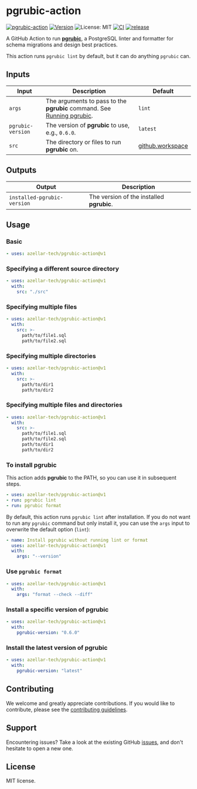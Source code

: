 # pgrubic-action

[![pgrubic-action](https://img.shields.io/badge/pgrubic-action-purple.svg)](https://github.com/bolajiwahab/pgrubic/)
[![Version](https://img.shields.io/github/v/tag/azellar-tech/pgrubic-action?label=version)](https://github.com/marketplace/actions/pgrubic-action)
![License: MIT](https://img.shields.io/badge/License-MIT-yellow.svg)
[![CI](https://github.com/azellar-tech/pgrubic-action/actions/workflows/ci.yml/badge.svg)](https://github.com/azellar-tech/pgrubic-action/actions/workflows/ci.yml)
[![release](https://github.com/azellar-tech/pgrubic-action/actions/workflows/release.yml/badge.svg)](https://github.com/azellar-tech/pgrubic-action/actions/workflows/release.yml)

A GitHub Action to run [**pgrubic**](https://bolajiwahab.github.io/pgrubic), a PostgreSQL linter and formatter for schema migrations and design best practices.

This action runs `pgrubic lint` by default, but it can do
anything `pgrubic` can.

## Inputs

| Input             | Description                                                                                                            | Default            |
|-------------------|------------------------------------------------------------------------------------------------------------------------|--------------------|
| `args`            | The arguments to pass to the **pgrubic** command. See [Running pgrubic](https://bolajiwahab.github.io/pgrubic/cli).    | `lint`             |
| `pgrubic-version` | The version of **pgrubic** to use, e.g., `0.6.0`.                                                                      | `latest`           |
| `src`             | The directory or files to run **pgrubic** on.                                                                          | [github.workspace](https://docs.github.com/en/actions/reference/contexts-reference#github-context:~:text=the%20workflow%20file.-,github.workspace,-string)                                 |

## Outputs

| Output                      | Description                                 |
|-----------------------------|---------------------------------------------|
| `installed-pgrubic-version` | The version of the installed **pgrubic**.   |

## Usage

### Basic

```yaml
- uses: azellar-tech/pgrubic-action@v1
```

### Specifying a different source directory

```yaml
- uses: azellar-tech/pgrubic-action@v1
  with:
    src: "./src"
```

### Specifying multiple files

```yaml
- uses: azellar-tech/pgrubic-action@v1
  with:
    src: >-
      path/to/file1.sql
      path/to/file2.sql
```

### Specifying multiple directories

```yaml
- uses: azellar-tech/pgrubic-action@v1
  with:
    src: >-
      path/to/dir1
      path/to/dir2
```

### Specifying multiple files and directories

```yaml
- uses: azellar-tech/pgrubic-action@v1
  with:
    src: >-
      path/to/file1.sql
      path/to/file2.sql
      path/to/dir1
      path/to/dir2
```

### To install pgrubic

This action adds **pgrubic** to the PATH, so you can use it in subsequent steps.

```yaml
- uses: azellar-tech/pgrubic-action@v1
- run: pgrubic lint
- run: pgrubic format
```

By default, this action runs `pgrubic lint` after installation. If you do not want to run any `pgrubic` command but only install it,
you can use the `args` input to overwrite the default option (`lint`):

```yaml
- name: Install pgrubic without running lint or format
  uses: azellar-tech/pgrubic-action@v1
  with:
    args: "--version"
```

### Use `pgrubic format`

```yaml
- uses: azellar-tech/pgrubic-action@v1
  with:
    args: "format --check --diff"
```

### Install a specific version of pgrubic

```yaml
- uses: azellar-tech/pgrubic-action@v1
  with:
    pgrubic-version: "0.6.0"
```

### Install the latest version of pgrubic

```yaml
- uses: azellar-tech/pgrubic-action@v1
  with:
    pgrubic-version: "latest"
```

## Contributing

We welcome and greatly appreciate contributions. If you would like to contribute, please see the [contributing guidelines](contributing.md).

## Support

Encountering issues? Take a look at the existing GitHub [issues](https://github.com/azellar-tech/pgrubic-action/issues), and don't hesitate to open a new one.

## License

MIT license.
